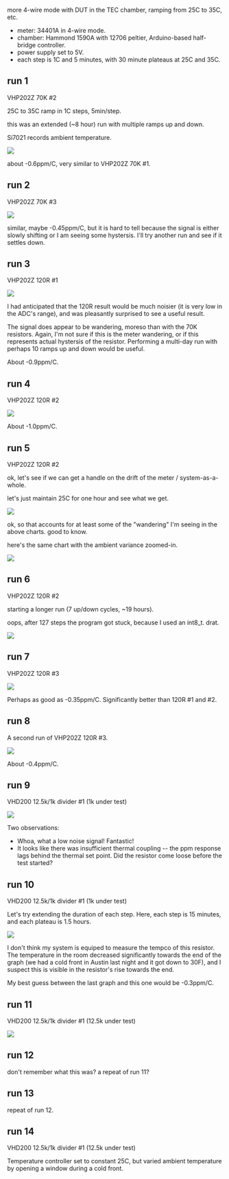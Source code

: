 more 4-wire mode with DUT in the TEC chamber, ramping from 25C to 35C, etc.

- meter: 34401A in 4-wire mode.
- chamber: Hammond 1590A with 12706 peltier, Arduino-based half-bridge controller.
- power supply set to 5V.
- each step is 1C and 5 minutes, with 30 minute plateaus at 25C and 35C.

## run 1

VHP202Z 70K #2

25C to 35C ramp in 1C steps, 5min/step.

this was an extended (~8 hour) run with multiple ramps up and down.

Si7021 records ambient temperature.

![](run1-VHP202Z-70K-2/chart.png)

about -0.6ppm/C, very similar to VHP202Z 70K #1.

## run 2

VHP202Z 70K #3

![](run2-VHP202Z-70K-3/chart.png)

similar, maybe -0.45ppm/C, but it is hard to tell because the signal is either slowly shifting or I am seeing some hystersis.  I'll try another run and see if it settles down.

## run 3

VHP202Z 120R #1

![](run3-VHP202Z-120R-1/chart.png)

I had anticipated that the 120R result would be much noisier (it is very low in the ADC's range), and was pleasantly surprised to see a useful result.

The signal does appear to be wandering, moreso than with the 70K resistors.  Again, I'm not sure if this is the meter wandering, or if this represents actual hystersis of the resistor.  Performing a multi-day run with perhaps 10 ramps up and down would be useful.

About -0.9ppm/C.

## run 4

VHP202Z 120R #2

![](run4-VHP202Z-120R-2/chart.png)

About -1.0ppm/C.

## run 5

VHP202Z 120R #2

ok, let's see if we can get a handle on the drift of the meter / system-as-a-whole.

let's just maintain 25C for one hour and see what we get.

![](run5-VHP202Z-120R-2/chart.png)

ok, so that accounts for at least some of the "wandering" I'm seeing in the above charts.  good to know.

here's the same chart with the ambient variance zoomed-in.

![](run5-VHP202Z-120R-2/chart-zoomed.png)

## run 6

VHP202Z 120R #2

starting a longer run (7 up/down cycles, ~19 hours).

oops, after 127 steps the program got stuck, because I used an int8_t.  drat.

![](run6-VHP202Z-120R-2/chart.png)

## run 7

VHP202Z 120R #3

![](run7-VHP202Z-120R-3/chart.png)

Perhaps as good as -0.35ppm/C.  Significantly better than 120R #1 and #2.


## run 8

A second run of VHP202Z 120R #3.

![](run8-VHP202Z-120R-3/chart.png)

About -0.4ppm/C.

## run 9

VHD200 12.5k/1k divider #1 (1k under test)

![](run9-VHD200-12.5k_1k-1-1k/chart.png)

Two observations:
- Whoa, what a low noise signal!  Fantastic!
- It looks like there was insufficient thermal coupling -- the ppm response lags behind the thermal set point.  Did the resistor come loose before the test started?

## run 10

VHD200 12.5k/1k divider #1 (1k under test)

Let's try extending the duration of each step.  Here, each step is 15 minutes, and each plateau is 1.5 hours.

![](run10-VHD200-12.5k_1k-1-1k/chart.png)

I don't think my system is equiped to measure the tempco of this resistor.  The temperature in the room decreased significantly towards the end of the graph (we had a cold front in Austin last night and it got down to 30F), and I suspect this is visible in the resistor's rise towards the end.

My best guess between the last graph and this one would be -0.3ppm/C.

## run 11

VHD200 12.5k/1k divider #1 (12.5k under test)

![](run11-VHD200-12.5k_1k-1-12.5k/chart.png)

## run 12

don't remember what this was?  a repeat of run 11?

## run 13

repeat of run 12.

## run 14

VHD200 12.5k/1k divider #1 (12.5k under test)

Temperature controller set to constant 25C, but varied ambient temperature by opening a window during a cold front.

